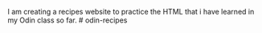 I am creating a recipes website to practice the HTML that i have learned in my Odin class so far. # odin-recipes